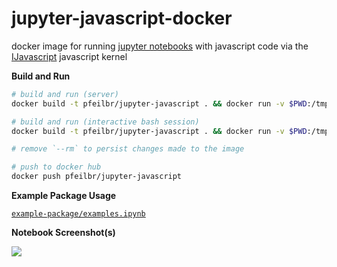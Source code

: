 # jupyter-javascript-docker

docker image for running [jupyter notebooks](https://jupyter.org/) with javascript code via the [IJavascript](https://github.com/n-riesco/ijavascript)  javascript kernel

**Build and Run**

```sh
# build and run (server)
docker build -t pfeilbr/jupyter-javascript . && docker run -v $PWD:/tmp/working -w=/tmp/working -p 8888:8888 --rm pfeilbr/jupyter-javascript

# build and run (interactive bash session)
docker build -t pfeilbr/jupyter-javascript . && docker run -v $PWD:/tmp/working -w=/tmp/working -p 8888:8888 --rm -it pfeilbr/jupyter-javascript bash -i

# remove `--rm` to persist changes made to the image

# push to docker hub
docker push pfeilbr/jupyter-javascript
```

**Example Package Usage**

[`example-package/examples.ipynb`](example-package/scratch.ipynb)

**Notebook Screenshot(s)**

![](https://www.evernote.com/l/AAF3Q0Z01m9K_oNxazMI-PMIZ5IXInicOHgB/image.png)